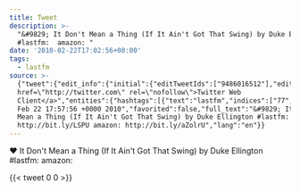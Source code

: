 ```yaml
---
title: Tweet
description: >-
  "&#9829; It Don't Mean a Thing (If It Ain't Got That Swing) by Duke Ellington
  #lastfm:  amazon: "
date: '2010-02-22T17:02:56+00:00'
tags:
  - lastfm
source: >-
  {"tweet":{"edit_info":{"initial":{"editTweetIds":["9486016512"],"editableUntil":"2010-02-22T18:57:56.000Z","editsRemaining":"5","isEditEligible":true}},"retweeted":false,"source":"<a
  href=\"http://twitter.com\" rel=\"nofollow\">Twitter Web
  Client</a>","entities":{"hashtags":[{"text":"lastfm","indices":["77","84"]}],"symbols":[],"user_mentions":[],"urls":[]},"display_text_range":["0","133"],"favorite_count":"0","id_str":"9486016512","truncated":false,"retweet_count":"0","id":"9486016512","created_at":"Mon
  Feb 22 17:57:56 +0000 2010","favorited":false,"full_text":"&#9829; It Don't
  Mean a Thing (If It Ain't Got That Swing) by Duke Ellington #lastfm:
  http://bit.ly/LSPU amazon: http://bit.ly/aZolrU","lang":"en"}}
---
```

&#9829; It Don't Mean a Thing (If It Ain't Got That Swing) by Duke Ellington #lastfm:  amazon: 
    
{{< tweet 0 0 >}}
    
